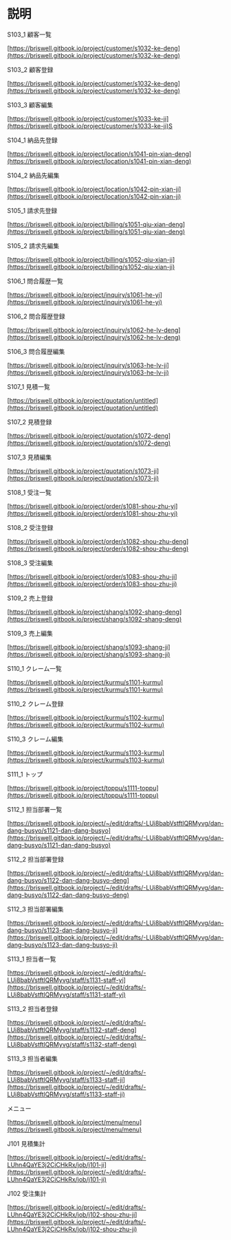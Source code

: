 # 説明

S103\_1 顧客一覧

[https://briswell.gitbook.io/project/customer/s1032-ke-deng](https://briswell.gitbook.io/project/customer/s1032-ke-deng)

S103\_2 顧客登録

[https://briswell.gitbook.io/project/customer/s1032-ke-deng](https://briswell.gitbook.io/project/customer/s1032-ke-deng)

S103\_3 顧客編集

[https://briswell.gitbook.io/project/customer/s1033-ke-ji](https://briswell.gitbook.io/project/customer/s1033-ke-ji)S

S104\_1 納品先登録

[https://briswell.gitbook.io/project/location/s1041-pin-xian-deng](https://briswell.gitbook.io/project/location/s1041-pin-xian-deng)

S104\_2 納品先編集

[https://briswell.gitbook.io/project/location/s1042-pin-xian-ji](https://briswell.gitbook.io/project/location/s1042-pin-xian-ji)

S105\_1 請求先登録

[https://briswell.gitbook.io/project/billing/s1051-qiu-xian-deng](https://briswell.gitbook.io/project/billing/s1051-qiu-xian-deng)

S105\_2 請求先編集

[https://briswell.gitbook.io/project/billing/s1052-qiu-xian-ji](https://briswell.gitbook.io/project/billing/s1052-qiu-xian-ji)

S106\_1 問合履歴一覧

[https://briswell.gitbook.io/project/inquiry/s1061-he-yi](https://briswell.gitbook.io/project/inquiry/s1061-he-yi)

S106\_2 問合履歴登録

[https://briswell.gitbook.io/project/inquiry/s1062-he-lv-deng](https://briswell.gitbook.io/project/inquiry/s1062-he-lv-deng)

S106\_3 問合履歴編集

[https://briswell.gitbook.io/project/inquiry/s1063-he-lv-ji](https://briswell.gitbook.io/project/inquiry/s1063-he-lv-ji)

S107\_1 見積一覧

[https://briswell.gitbook.io/project/quotation/untitled](https://briswell.gitbook.io/project/quotation/untitled)

S107\_2 見積登録

[https://briswell.gitbook.io/project/quotation/s1072-deng](https://briswell.gitbook.io/project/quotation/s1072-deng)

S107\_3 見積編集

[https://briswell.gitbook.io/project/quotation/s1073-ji](https://briswell.gitbook.io/project/quotation/s1073-ji)

S108\_1 受注一覧

[https://briswell.gitbook.io/project/order/s1081-shou-zhu-yi](https://briswell.gitbook.io/project/order/s1081-shou-zhu-yi)

S108\_2 受注登録

[https://briswell.gitbook.io/project/order/s1082-shou-zhu-deng](https://briswell.gitbook.io/project/order/s1082-shou-zhu-deng)

S108\_3 受注編集

[https://briswell.gitbook.io/project/order/s1083-shou-zhu-ji](https://briswell.gitbook.io/project/order/s1083-shou-zhu-ji)

S109\_2 売上登録

[https://briswell.gitbook.io/project/shang/s1092-shang-deng](https://briswell.gitbook.io/project/shang/s1092-shang-deng)

S109\_3 売上編集

[https://briswell.gitbook.io/project/shang/s1093-shang-ji](https://briswell.gitbook.io/project/shang/s1093-shang-ji)

S110\_1 クレーム一覧

[https://briswell.gitbook.io/project/kurmu/s1101-kurmu](https://briswell.gitbook.io/project/kurmu/s1101-kurmu)

S110\_2 クレーム登録

[https://briswell.gitbook.io/project/kurmu/s1102-kurmu](https://briswell.gitbook.io/project/kurmu/s1102-kurmu)

S110\_3 クレーム編集

[https://briswell.gitbook.io/project/kurmu/s1103-kurmu](https://briswell.gitbook.io/project/kurmu/s1103-kurmu)

S111\_1 トップ

[https://briswell.gitbook.io/project/toppu/s1111-toppu](https://briswell.gitbook.io/project/toppu/s1111-toppu)

S112\_1 担当部署一覧

[https://briswell.gitbook.io/project/~/edit/drafts/-LUi8babVstftlQRMyvg/dan-dang-busyo/s1121-dan-dang-busyo](https://briswell.gitbook.io/project/~/edit/drafts/-LUi8babVstftlQRMyvg/dan-dang-busyo/s1121-dan-dang-busyo)

S112\_2 担当部署登録

[https://briswell.gitbook.io/project/~/edit/drafts/-LUi8babVstftlQRMyvg/dan-dang-busyo/s1122-dan-dang-busyo-deng](https://briswell.gitbook.io/project/~/edit/drafts/-LUi8babVstftlQRMyvg/dan-dang-busyo/s1122-dan-dang-busyo-deng)

S112\_3 担当部署編集

[https://briswell.gitbook.io/project/~/edit/drafts/-LUi8babVstftlQRMyvg/dan-dang-busyo/s1123-dan-dang-busyo-ji](https://briswell.gitbook.io/project/~/edit/drafts/-LUi8babVstftlQRMyvg/dan-dang-busyo/s1123-dan-dang-busyo-ji)

S113\_1 担当者一覧

[https://briswell.gitbook.io/project/~/edit/drafts/-LUi8babVstftlQRMyvg/staff/s1131-staff-yi](https://briswell.gitbook.io/project/~/edit/drafts/-LUi8babVstftlQRMyvg/staff/s1131-staff-yi)

S113\_2 担当者登録

[https://briswell.gitbook.io/project/~/edit/drafts/-LUi8babVstftlQRMyvg/staff/s1132-staff-deng](https://briswell.gitbook.io/project/~/edit/drafts/-LUi8babVstftlQRMyvg/staff/s1132-staff-deng)

S113\_3 担当者編集

[https://briswell.gitbook.io/project/~/edit/drafts/-LUi8babVstftlQRMyvg/staff/s1133-staff-ji](https://briswell.gitbook.io/project/~/edit/drafts/-LUi8babVstftlQRMyvg/staff/s1133-staff-ji)

メニュー

[https://briswell.gitbook.io/project/menu/menu](https://briswell.gitbook.io/project/menu/menu)

J101 見積集計

[https://briswell.gitbook.io/project/~/edit/drafts/-LUhn4QaYE3j2CiCHkRx/job/j101-ji](https://briswell.gitbook.io/project/~/edit/drafts/-LUhn4QaYE3j2CiCHkRx/job/j101-ji)

J102 受注集計

[https://briswell.gitbook.io/project/~/edit/drafts/-LUhn4QaYE3j2CiCHkRx/job/j102-shou-zhu-ji](https://briswell.gitbook.io/project/~/edit/drafts/-LUhn4QaYE3j2CiCHkRx/job/j102-shou-zhu-ji)

